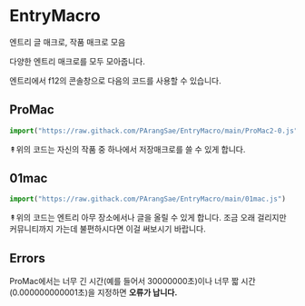 # EntryMacro
엔트리 글 매크로, 작품 매크로 모음

다양한 엔트리 매크로를 모두 모아줍니다.

엔트리에서 f12의 콘솔창으로 다음의 코드를 사용할 수 있습니다.

ProMac
--
```js
import("https://raw.githack.com/PArangSae/EntryMacro/main/ProMac2-0.js")
```
↟위의 코드는 자신의 작품 중 하나에서 저장매크로를 쓸 수 있게 합니다.


01mac
--
```js
import("https://raw.githack.com/PArangSae/EntryMacro/main/01mac.js")
```
↟위의 코드는 엔트리 아무 장소에서나 글을 올릴 수 있게 합니다. 조금 오래 걸리지만 커뮤니티까지 가는데 불편하시다면 이걸 써보시기 바랍니다.

Errors
--
ProMac에서는 너무 긴 시간(예를 들어서 30000000초)이나 너무 짧 시간(0.000000000001초)을 지정하면 **오류가 납니다.**

